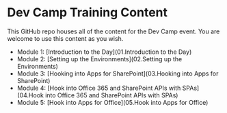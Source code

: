 Dev Camp Training Content
===============
This GitHub repo houses all of the content for the Dev Camp event. You are welcome to use this content as you wish.

- Module 1: [Introduction to the Day](01.Introduction to the Day)
- Module 2: [Setting up the Environments](02.Setting up the Environments)
- Module 3: [Hooking into Apps for SharePoint](03.Hooking into Apps for SharePoint)
- Module 4: [Hook into Office 365 and SharePoint APIs with SPAs](04.Hook into Office 365 and SharePoint APIs with SPAs)
- Module 5: [Hook into Apps for Office](05.Hook into Apps for Office)